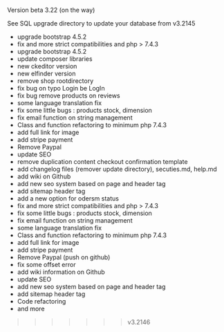 Version beta 3.22 (on the way)

See SQL upgrade directory to update your database from v3.2145

- upgrade bootstrap 4.5.2
- fix and more strict compatibilities and php > 7.4.3
- upgrade bootstrap 4.5.2
- update composer libraries
- new ckeditor version
- new elfinder version
- remove shop rootdirectory
- fix bug on typo Login be LogIn
- fix bug remove products on reviews
- some language translation fix
- fix some little bugs : products stock, dimension
- fix email function on string management
- Class and function refactoring to minimum php 7.4.3
- add full link for image
- add stripe payment
- Remove Paypal
- update SEO
- remove duplication content checkout confirmation template
- add changelog files (remover update directory), secuties.md, help.md
- add wiki on Github
- add new seo system based on page and header tag
- add sitemap header tag
- add a new option for odersm status
- fix and more strict compatibilities and php > 7.4.3
- fix some little bugs : products stock, dimension
- fix email function on string management
- some language translation fix
- Class and function refactoring to minimum php 7.4.3
- add full link for image
- add stripe payment
- Remove Paypal (push on github)
- fix  some offset error
- add wiki information on Github
- update SEO
- add new seo system based on page and header tag
- add sitemap header tag
- Code refactoring
- and more
>>>>>>> v3.2146
